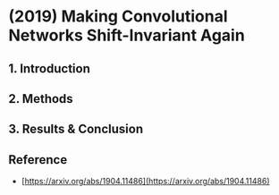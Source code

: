 # \(2019\) Making Convolutional Networks Shift-Invariant Again

## 1. Introduction

## 2. Methods

## 3. Results & Conclusion

## Reference

* [https://arxiv.org/abs/1904.11486](https://arxiv.org/abs/1904.11486)

